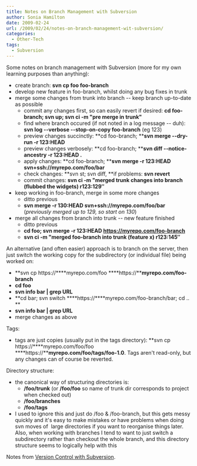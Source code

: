 ```yaml
---
title: Notes on Branch Management with Subversion
author: Sonia Hamilton
date: 2009-02-24
url: /2009/02/24/notes-on-branch-management-wit-subversion/
categories:
  - Other-Tech
tags:
  - Subversion
---
```

Some notes on branch management with Subversion (more for my own learning purposes than anything):

<!--more-->

  * create branch: **svn cp foo foo-branch**
  * develop new feature in foo-branch, whilst doing any bug fixes in trunk
  * merge some changes from trunk into branch -- keep branch up-to-date as possible 
      * commit any changes first, so can easily revert if desired: **cd foo-branch; svn up; svn ci -m "pre merge in trunk"**
      * find where branch occured (if not noted in a log message -- duh): **svn log --verbose --stop-on-copy foo-branch** (eg 123)
      * preview changes succinctly: **cd foo-branch; ****svn merge --dry-run -r 123:HEAD**
      * preview changes verbosely: **cd foo-branch; ****svn diff --notice-ancestry -r 123:HEAD .**
      * apply changes: **cd foo-branch; ****svn merge -r 123:HEAD svn+ssh://myrepo.com/foo/bar**
      * check changes: **svn st; svn diff, **if problems: **svn revert**
      * commit changes: **svn ci -m "merged trunk changes into branch (flubbed the widgets) r123:129&#8243;**
  * keep working in foo-branch, merge in some more changes 
      * ditto previous
      * **svn merge -r 130:HEAD svn+ssh://myrepo.com/foo/bar** (*previously merged up to 129, so start on 130*)
  * merge all changes from branch into trunk -- new feature finished 
      * ditto previous
      * **cd foo; svn merge -r 123:HEAD https://myrepo.com/foo-branch**
      * **svn ci -m "merged foo-branch into trunk (feature x) r123:145&#8243;**

An alternative (and often easier) approach is to branch on the server, then just switch the working copy for the subdirectory (or individual file) being worked on:

  * **svn cp https://****myrepo.com/foo ****https://****myrepo.com/foo-branch**
  * **cd foo**
  * **svn info bar | grep URL**
  * **cd bar; svn switch ****https://****myrepo.com/foo-branch/bar; cd ..  
    **
  * **svn info bar | grep URL**
  * merge changes as above

Tags:

  * tags are just copies (usually put in the tags directory): **svn cp https://****myrepo.com/foo/foo ****https://****myrepo.com/foo/tags/foo-1.0**. Tags aren't read-only, but any changes can of course be reverted.

Directory structure:

  * the canonical way of structuring directories is: 
      * **/foo/trunk** (or **/foo/foo** so name of trunk dir corresponds to project when checked out)
      * **/foo/branches**
      * **/foo/tags**
  * I used to ignore this and just do /foo & /foo-branch, but this gets messy quickly and it's easy to make mistakes or have problems when doing svn moves of  large directories if you want to reorganise things later. Also, when working with branches I tend to want to just switch a subdirectory rather than checkout the whole branch, and this directory structure seems to logically help with this

Notes from [Version Control with Subversion][1].

 [1]: http://svnbook.red-bean.com/

